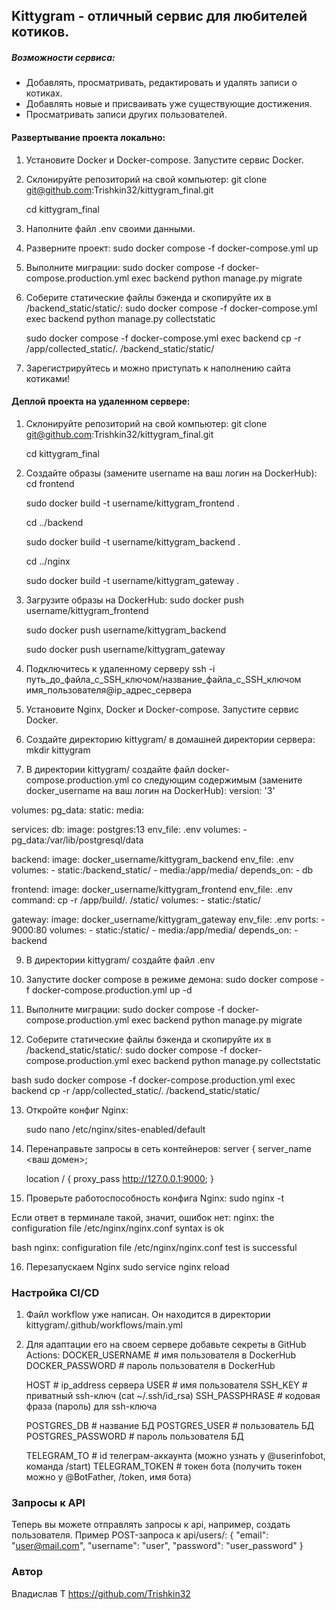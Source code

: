 ## Kittygram - отличный сервис для любителей котиков.

##### Возможности сервиса:

- Добавлять, просматривать, редактировать и удалять записи о котиках.
- Добавлять новые и присваивать уже существующие достижения.
- Просматривать записи других пользователей.

#### Развертывание проекта локально:

1. Установите Docker и Docker-compose. Запустите сервис Docker.

2. Склонируйте репозиторий на свой компьютер:
    git clone git@github.com:Trishkin32/kittygram_final.git
    
    cd kittygram_final
    

3. Наполните файл .env своими данными.

4. Разверните проект:
    sudo docker compose -f docker-compose.yml up
    

5. Выполните миграции:
    sudo docker compose -f docker-compose.production.yml exec backend python manage.py migrate
    

6. Соберите статические файлы бэкенда и скопируйте их в /backend_static/static/:
    sudo docker compose -f docker-compose.yml exec backend python manage.py collectstatic
    
    sudo docker compose -f docker-compose.yml exec backend cp -r /app/collected_static/. /backend_static/static/
    

7. Зарегистрируйтесь и можно приступать к наполнению сайта котиками!

#### Деплой проекта на удаленном сервере:
1. Склонируйте репозиторий на свой компьютер:
    git clone git@github.com:Trishkin32/kittygram_final.git
    
    cd kittygram_final
    

2. Создайте образы (замените username на ваш логин на DockerHub):
    cd frontend
    
    sudo docker build -t username/kittygram_frontend .
    
    cd ../backend
    
    sudo docker build -t username/kittygram_backend .
    
    cd ../nginx
    
    sudo docker build -t username/kittygram_gateway .
    

4. Загрузите образы на DockerHub:
    sudo docker push username/kittygram_frontend
    
    sudo docker push username/kittygram_backend
    
    sudo docker push username/kittygram_gateway
    

5. Подключитесь к удаленному серверу
    ssh -i путь_до_файла_с_SSH_ключом/название_файла_с_SSH_ключом имя_пользователя@ip_адрес_сервера
    

6. Установите Nginx, Docker и Docker-compose. Запустите сервис Docker.

7. Создайте директорию kittygram/ в домашней директории сервера:
    mkdir kittygram
    

8. В директории kittygram/ создайте файл docker-compose.production.yml со следующим содержимым (замените docker_username на ваш логин на DockerHub):
version: '3'

volumes:
  pg_data:
  static:
  media:

services:
  db:
    image: postgres:13
    env_file: .env
    volumes:
      - pg_data:/var/lib/postgresql/data

  backend:
    image: docker_username/kittygram_backend
    env_file: .env
    volumes:
      - static:/backend_static/
      - media:/app/media/
    depends_on:
      - db

  frontend:
    image: docker_username/kittygram_frontend
    env_file: .env
    command: cp -r /app/build/. /static/
    volumes:
      - static:/static/

  gateway:
    image: docker_username/kittygram_gateway
    env_file: .env
    ports:
      - 9000:80
    volumes:
      - static:/static/
      - media:/app/media/
    depends_on:
      - backend

9. В директории kittygram/ создайте файл .env

10. Запустите docker compose в режиме демона:
    sudo docker compose -f docker-compose.production.yml up -d
    

11. Выполните миграции:
    sudo docker compose -f docker-compose.production.yml exec backend python manage.py migrate
    

12. Соберите статические файлы бэкенда и скопируйте их в /backend_static/static/:
    sudo docker compose -f docker-compose.production.yml exec backend python manage.py collectstatic
    
bash sudo docker compose -f docker-compose.production.yml exec backend cp -r /app/collected_static/. /backend_static/static/ 

13. Откройте конфиг Nginx:

    sudo nano /etc/nginx/sites-enabled/default
    

14. Перенаправьте запросы в сеть контейнеров:
    server {
        server_name <ваш домен>;

    location / {
        proxy_pass http://127.0.0.1:9000;
    }
    

15. Проверьте работоспособность конфига Nginx:
    sudo nginx -t
    
Если ответ в терминале такой, значит, ошибок нет:
    nginx: the configuration file /etc/nginx/nginx.conf syntax is ok
    
bash nginx: configuration file /etc/nginx/nginx.conf test is successful 

16. Перезапускаем Nginx
    sudo service nginx reload
    

### Настройка CI/CD

1. Файл workflow уже написан. Он находится в директории
    kittygram/.github/workflows/main.yml
    

2. Для адаптации его на своем сервере добавьте секреты в GitHub Actions:
    DOCKER_USERNAME                # имя пользователя в DockerHub
    DOCKER_PASSWORD                # пароль пользователя в DockerHub

    HOST                           # ip_address сервера
    USER                           # имя пользователя
    SSH_KEY                        # приватный ssh-ключ (cat ~/.ssh/id_rsa)
    SSH_PASSPHRASE                 # кодовая фраза (пароль) для ssh-ключа

    POSTGRES_DB                    # название БД
    POSTGRES_USER                  # пользователь БД
    POSTGRES_PASSWORD              # пароль пользователя БД

    TELEGRAM_TO                    # id телеграм-аккаунта (можно узнать у @userinfobot, команда /start)
    TELEGRAM_TOKEN                 # токен бота (получить токен можно у @BotFather, /token, имя бота)
    

### Запросы к API

Теперь вы можете отправлять запросы к api, например, создать пользователя. Пример POST-запроса к api/users/:
{
    "email": "user@mail.com",
    "username": "user",
    "password": "user_password"
}


### Автор
Владислав Т
https://github.com/Trishkin32
